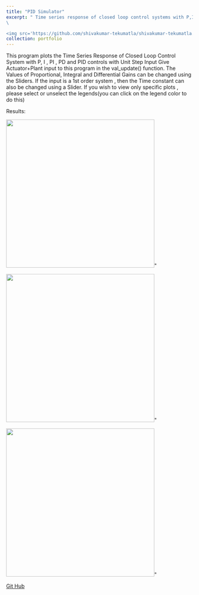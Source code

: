 ```yaml
---
title: "PID Simulator"
excerpt: " Time series response of closed loop control systems with P,I,PI,PD and PID controls with unit step response. 
\

<img src='https://github.com/shivakumar-tekumatla/shivakumar-tekumatla.github.io/blob/master/files/GIFs/PID.gif?raw=true' width =400  />"
collection: portfolio
---
```

This program plots the Time Series Response of Closed Loop Control System with P, I , PI , PD and PID controls with Unit Step Input
Give Actuator+Plant input to this program in the val_update() function.
The Values of Proportional, Integral and Differential Gains can be changed using the Sliders.
If the input is a 1st order system , then the Time constant can also be changed using a Slider.
If you wish to view only specific plots , please select or unselect the legends(you can click on the legend color to do this)

Results:

<img src='https://github.com/shivakumar-tekumatla/shivakumar-tekumatla.github.io/blob/master/files/GIFs/PID1.png?raw=true' width =400  />"

<img src='https://github.com/shivakumar-tekumatla/shivakumar-tekumatla.github.io/blob/master/files/GIFs/PID2.png?raw=true' width =400  />"

<img src='https://github.com/shivakumar-tekumatla/shivakumar-tekumatla.github.io/blob/master/files/GIFs/PID3.png?raw=true' width =400  />"


[Git Hub](https://github.com/shivakumar-tekumatla/PID-with-Closed-loop-and-Unit-Step)
